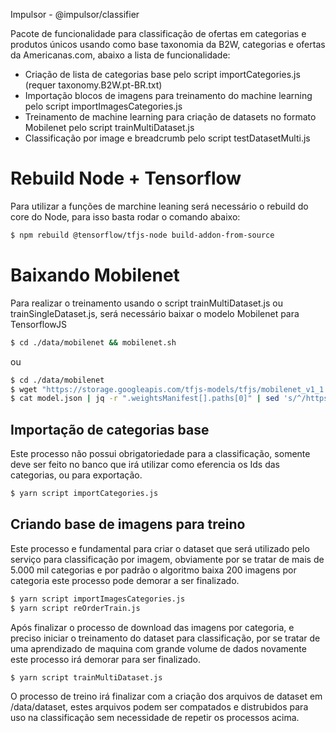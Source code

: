 Impulsor - @impulsor/classifier

Pacote de funcionalidade para classificação de ofertas em categorias e 
produtos únicos usando como base taxonomia da B2W, categorias 
e ofertas da Americanas.com, abaixo a lista de funcionalidade:

* Criação de lista de categorias base pelo script importCategories.js (requer taxonomy.B2W.pt-BR.txt)
* Importação blocos de imagens para treinamento do machine learning pelo script importImagesCategories.js
* Treinamento de machine learning para criação de datasets no formato Mobilenet pelo script trainMultiDataset.js
* Classificação por image e breadcrumb pelo script testDatasetMulti.js

# Rebuild Node + Tensorflow 

Para utilizar a funções de marchine leaning será necessário o rebuild do core do Node,
para isso basta rodar o comando abaixo:

```bash
$ npm rebuild @tensorflow/tfjs-node build-addon-from-source
```

# Baixando Mobilenet

Para realizar o treinamento usando o script trainMultiDataset.js ou trainSingleDataset.js, será necessário baixar o modelo Mobilenet para TensorflowJS

```bash
$ cd ./data/mobilenet && mobilenet.sh
```

ou

```bash
$ cd ./data/mobilenet
$ wget "https://storage.googleapis.com/tfjs-models/tfjs/mobilenet_v1_1.0_224/model.json"
$ cat model.json | jq -r ".weightsManifest[].paths[0]" | sed 's/^/https:\/\/storage.googleapis.com\/tfjs-models\/tfjs\/mobilenet_v1_1.0_224\//' |  parallel curl -O
```

## Importação de categorias base

Este processo não possui obrigatoriedade para a classificação, somente deve ser feito 
no banco que irá utilizar como eferencia os Ids das categorias, ou para exportação.

```bash
$ yarn script importCategories.js
```

## Criando base de imagens para treino

Este processo e fundamental para criar o dataset que será utilizado pelo serviço para classificação por 
imagem, obviamente por se tratar de mais de 5.000 mil categorias e por padrão o algoritmo baixa 200 imagens
por categoria este processo pode demorar a ser finalizado.

```bash
$ yarn script importImagesCategories.js
$ yarn script reOrderTrain.js
```

Após finalizar o processo de download das imagens por categoria, e preciso iniciar o treinamento do dataset para 
classificação, por se tratar de uma aprendizado de maquina com grande volume de dados novamente este processo 
irá demorar para ser finalizado.

```bash
$ yarn script trainMultiDataset.js
```

O processo de treino irá finalizar com a criação dos arquivos de dataset em /data/dataset,
estes arquivos podem ser compatados e distrubidos para uso na classificação sem necessidade de
repetir os processos acima.
